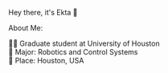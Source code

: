 Hey there, it's Ekta 👋

About Me:

👨‍💻 Graduate student at University of Houston\
🤖 Major: Robotics and Control Systems\
📍 Place: Houston, USA

<!---
Ektachaurasia/Ektachaurasia is a ✨ special ✨ repository because its `README.md` (this file) appears on your GitHub profile.
You can click the Preview link to take a look at your changes.
--->
